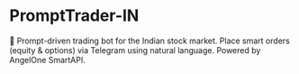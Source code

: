 # PromptTrader-IN
💬 Prompt-driven trading bot for the Indian stock market. Place smart orders (equity &amp; options) via Telegram using natural language. Powered by AngelOne SmartAPI.
